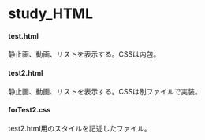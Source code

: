 # study_HTML

#### test.html
静止画、動画、リストを表示する。CSSは内包。

#### test2.html
静止画、動画、リストを表示する。CSSは別ファイルで実装。

#### forTest2.css
test2.html用のスタイルを記述したファイル。
